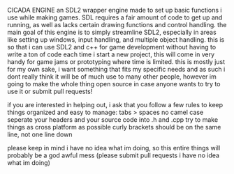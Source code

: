 CICADA ENGINE
an SDL2 wrapper engine made to set up basic functions i use while making games.
SDL requires a fair amount of code to get up and running, as well as lacks certain drawing functions and control handling.
the main goal of this engine is to simply streamline SDL2, especially in areas like setting up windows, input handling, and multiple object handling. this is so that i can use SDL2 and c++ for game development without having to write a ton of code each time i start a new project, this will come in very handy for game jams or prototyping where time is limited.
this is mostly just for my own sake, i want something that fits my specific needs and as such i dont really think it will be of much use to many other people, however im going to make the whole thing open source in case anyone wants to try to use it or submit pull requests!

if you are interested in helping out, i ask that you follow a few rules to keep things organized and easy to manage:
tabs > spaces
no camel case
seperate your headers and your source code into .h and .cpp
try to make things as cross platform as possible
curly brackets should be on the same line, not one line down



please keep in mind i have no idea what im doing, so this entire things will probably be a god awful mess (please submit pull requests i have no idea what im doing)
